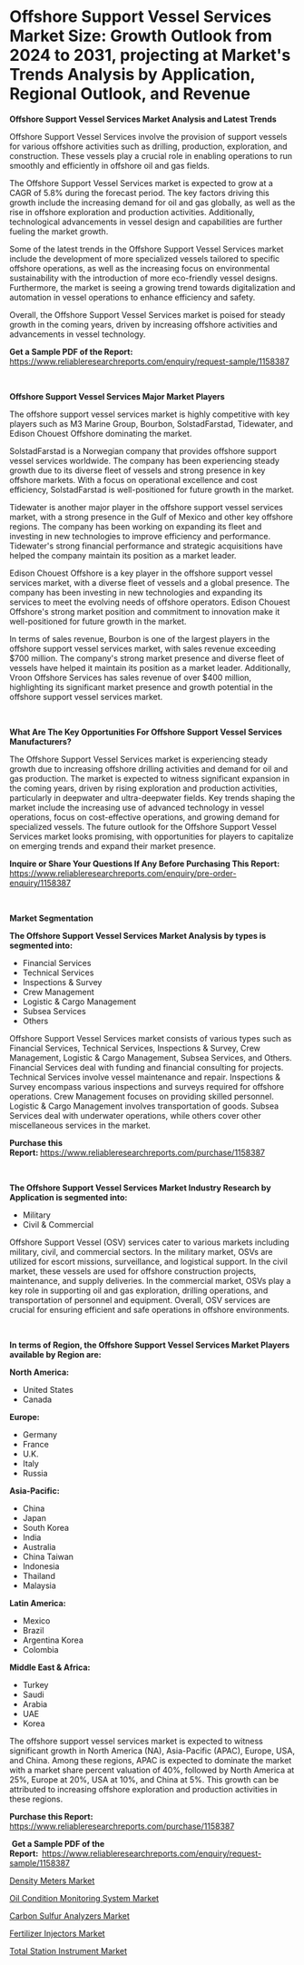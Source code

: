 <p><h1>Offshore Support Vessel Services Market Size: Growth Outlook from 2024 to 2031, projecting at Market's Trends Analysis by Application, Regional Outlook, and Revenue</h1></p><p><strong>Offshore Support Vessel Services Market Analysis and Latest Trends</strong></p>
<p><p>Offshore Support Vessel Services involve the provision of support vessels for various offshore activities such as drilling, production, exploration, and construction. These vessels play a crucial role in enabling operations to run smoothly and efficiently in offshore oil and gas fields.</p><p>The Offshore Support Vessel Services market is expected to grow at a CAGR of 5.8% during the forecast period. The key factors driving this growth include the increasing demand for oil and gas globally, as well as the rise in offshore exploration and production activities. Additionally, technological advancements in vessel design and capabilities are further fueling the market growth.</p><p>Some of the latest trends in the Offshore Support Vessel Services market include the development of more specialized vessels tailored to specific offshore operations, as well as the increasing focus on environmental sustainability with the introduction of more eco-friendly vessel designs. Furthermore, the market is seeing a growing trend towards digitalization and automation in vessel operations to enhance efficiency and safety.</p><p>Overall, the Offshore Support Vessel Services market is poised for steady growth in the coming years, driven by increasing offshore activities and advancements in vessel technology.</p></p>
<p><strong>Get a Sample PDF of the Report:&nbsp;</strong> <a href="https://www.reliableresearchreports.com/enquiry/request-sample/1158387">https://www.reliableresearchreports.com/enquiry/request-sample/1158387</a></p>
<p>&nbsp;</p>
<p><strong>Offshore Support Vessel Services Major Market Players</strong></p>
<p><p>The offshore support vessel services market is highly competitive with key players such as M3 Marine Group, Bourbon, SolstadFarstad, Tidewater, and Edison Chouest Offshore dominating the market. </p><p>SolstadFarstad is a Norwegian company that provides offshore support vessel services worldwide. The company has been experiencing steady growth due to its diverse fleet of vessels and strong presence in key offshore markets. With a focus on operational excellence and cost efficiency, SolstadFarstad is well-positioned for future growth in the market.</p><p>Tidewater is another major player in the offshore support vessel services market, with a strong presence in the Gulf of Mexico and other key offshore regions. The company has been working on expanding its fleet and investing in new technologies to improve efficiency and performance. Tidewater's strong financial performance and strategic acquisitions have helped the company maintain its position as a market leader.</p><p>Edison Chouest Offshore is a key player in the offshore support vessel services market, with a diverse fleet of vessels and a global presence. The company has been investing in new technologies and expanding its services to meet the evolving needs of offshore operators. Edison Chouest Offshore's strong market position and commitment to innovation make it well-positioned for future growth in the market.</p><p>In terms of sales revenue, Bourbon is one of the largest players in the offshore support vessel services market, with sales revenue exceeding $700 million. The company's strong market presence and diverse fleet of vessels have helped it maintain its position as a market leader. Additionally, Vroon Offshore Services has sales revenue of over $400 million, highlighting its significant market presence and growth potential in the offshore support vessel services market.</p></p>
<p>&nbsp;</p>
<p><strong>What Are The Key Opportunities For Offshore Support Vessel Services Manufacturers?</strong></p>
<p><p>The Offshore Support Vessel Services market is experiencing steady growth due to increasing offshore drilling activities and demand for oil and gas production. The market is expected to witness significant expansion in the coming years, driven by rising exploration and production activities, particularly in deepwater and ultra-deepwater fields. Key trends shaping the market include the increasing use of advanced technology in vessel operations, focus on cost-effective operations, and growing demand for specialized vessels. The future outlook for the Offshore Support Vessel Services market looks promising, with opportunities for players to capitalize on emerging trends and expand their market presence.</p></p>
<p><strong>Inquire or Share Your Questions If Any Before Purchasing This Report:</strong> <a href="https://www.reliableresearchreports.com/enquiry/pre-order-enquiry/1158387">https://www.reliableresearchreports.com/enquiry/pre-order-enquiry/1158387</a></p>
<p>&nbsp;</p>
<p><strong>Market Segmentation</strong></p>
<p><strong>The Offshore Support Vessel Services Market Analysis by types is segmented into:</strong></p>
<p><ul><li>Financial Services</li><li>Technical Services</li><li>Inspections & Survey</li><li>Crew Management</li><li>Logistic & Cargo Management</li><li>Subsea Services</li><li>Others</li></ul></p>
<p><p>Offshore Support Vessel Services market consists of various types such as Financial Services, Technical Services, Inspections & Survey, Crew Management, Logistic & Cargo Management, Subsea Services, and Others. Financial Services deal with funding and financial consulting for projects. Technical Services involve vessel maintenance and repair. Inspections & Survey encompass various inspections and surveys required for offshore operations. Crew Management focuses on providing skilled personnel. Logistic & Cargo Management involves transportation of goods. Subsea Services deal with underwater operations, while others cover other miscellaneous services in the market.</p></p>
<p><strong>Purchase this Report:&nbsp;</strong><a href="https://www.reliableresearchreports.com/purchase/1158387">https://www.reliableresearchreports.com/purchase/1158387</a></p>
<p>&nbsp;</p>
<p><strong>The Offshore Support Vessel Services Market Industry Research by Application is segmented into:</strong></p>
<p><ul><li>Military</li><li>Civil & Commercial</li></ul></p>
<p><p>Offshore Support Vessel (OSV) services cater to various markets including military, civil, and commercial sectors. In the military market, OSVs are utilized for escort missions, surveillance, and logistical support. In the civil market, these vessels are used for offshore construction projects, maintenance, and supply deliveries. In the commercial market, OSVs play a key role in supporting oil and gas exploration, drilling operations, and transportation of personnel and equipment. Overall, OSV services are crucial for ensuring efficient and safe operations in offshore environments.</p></p>
<p>&nbsp;</p>
<p><strong>In terms of Region, the Offshore Support Vessel Services Market Players available by Region are:</strong></p>
<p>
    <p> <strong> North America: </strong>
        <ul>
            <li>United States</li>
            <li>Canada</li>
        </ul>
        </p> 
    <p> <strong> Europe: </strong>
        <ul>
            <li>Germany</li>
            <li>France</li>
            <li>U.K.</li>
            <li>Italy</li>
            <li>Russia</li>
        </ul>
        </p> 
    <p> <strong> Asia-Pacific: </strong>
        <ul>
            <li>China</li>
            <li>Japan</li>
            <li>South Korea</li>
            <li>India</li>
            <li>Australia</li>
            <li>China Taiwan</li>
            <li>Indonesia</li>
            <li>Thailand</li>
            <li>Malaysia</li>
        </ul>
        </p> 
    <p> <strong> Latin America: </strong>
        <ul>
            <li>Mexico</li>
            <li>Brazil</li>
            <li>Argentina Korea</li>
            <li>Colombia</li>
        </ul>
        </p> 
    <p> <strong> Middle East & Africa: </strong>
        <ul>
            <li>Turkey</li>
            <li>Saudi</li>
            <li>Arabia</li>
            <li>UAE</li>
            <li>Korea</li>
        </ul>
    </p>
    </p>
<p><p>The offshore support vessel services market is expected to witness significant growth in North America (NA), Asia-Pacific (APAC), Europe, USA, and China. Among these regions, APAC is expected to dominate the market with a market share percent valuation of 40%, followed by North America at 25%, Europe at 20%, USA at 10%, and China at 5%. This growth can be attributed to increasing offshore exploration and production activities in these regions.</p></p>
<p><strong>Purchase this Report: </strong><a href="https://www.reliableresearchreports.com/purchase/1158387">https://www.reliableresearchreports.com/purchase/1158387</a></p>
<p>&nbsp;<strong>Get a Sample PDF of the Report:&nbsp;&nbsp;</strong><a href="https://www.reliableresearchreports.com/enquiry/request-sample/1158387">https://www.reliableresearchreports.com/enquiry/request-sample/1158387</a></p>
<p><strong></strong></p>
<p><p><a href="https://medium.com/@laurynframi1907/density-meters-market-research-report-its-history-and-forecast-2024-to-2031-07e71f0a636f">Density Meters Market</a></p><p><a href="https://medium.com/@laurynframi1907/oil-condition-monitoring-system-market-size-cagr-trends-2024-2030-ef20cc5191bf">Oil Condition Monitoring System Market</a></p><p><a href="https://medium.com/@laurynframi1907/carbon-sulfur-analyzers-market-furnishes-information-on-market-share-market-trends-and-market-7eba04d47d58">Carbon Sulfur Analyzers Market</a></p><p><a href="https://medium.com/@laurynframi1907/fertilizer-injectors-market-insights-into-market-cagr-market-trends-and-growth-strategies-0cb2ad2db6ec">Fertilizer Injectors Market</a></p><p><a href="https://medium.com/@laurynframi1907/total-station-instrument-market-size-cagr-trends-2024-2030-902ef72d2064">Total Station Instrument Market</a></p></p>